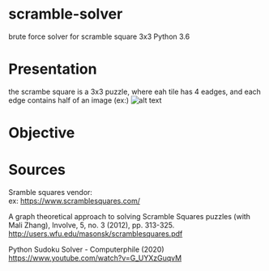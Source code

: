 # scramble-solver
brute force solver for scramble square 3x3
Python 3.6

# Presentation
the scrambe square is a 3x3 puzzle, where eah tile has 4 eadges, and each edge contains half of an image (ex:)
![alt text](https://www.scramblesquares.com/wp-content/uploads/10132-Cats72dpi.jpg)
# Objective


# Sources
Sramble squares vendor:<br>
ex: https://www.scramblesquares.com/

A graph theoretical approach to solving Scramble Squares puzzles (with Mali Zhang), Involve, 5, no. 3 (2012), pp. 313-325.<br>
http://users.wfu.edu/masonsk/scramblesquares.pdf<br>

Python Sudoku Solver - Computerphile (2020)<br>
https://www.youtube.com/watch?v=G_UYXzGuqvM<br>
